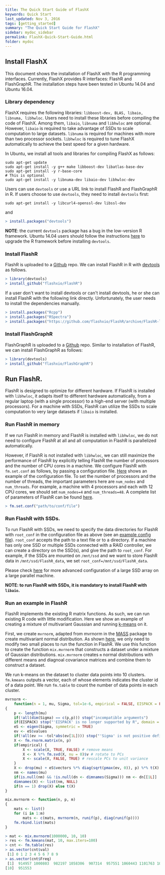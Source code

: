 ```yaml
---
title: The Quick Start Guide of FlashX
keywords: Quick Start
last_updated: Nov 3, 2016
tags: [getting_started]
summary: "The Quick Start Guide for FlashX"
sidebar: mydoc_sidebar
permalink: FlashX-Quick-Start-Guide.html
folder: mydoc
---
```


## Install FlashX

This document shows the installation of FlashX with the R programming interfaces.
Currently, FlashX provides R interfaces: FlashR and FlashGraphR.
The installation steps have been tested in Ubuntu 14.04 and Ubuntu 16.04.

### Library dependency
FlashX requires the following libraries: `libboost-dev, BLAS, libaio, libnuma, libhwloc`.
Users need to install these libraries before compiling the code of FlashX.
Among them, `libaio`, `libnuma` and `libhwloc` are optional. However, `libaio`
is required to take advantage of SSDs to scale computation to large datasets.
`libnuma` is required for machines with more than two processor sockets. `libhwloc`
is required to tune FlashX automatically to achieve the best speed for a given
hardware.

In Ubuntu, we install all tools and libraries for compiling FlashX as follows:

```shell
sudo apt-get update
sudo apt-get install -y g++ make libboost-dev libatlas-base-dev
sudo apt-get install -y r-base-core
# This is optional
sudo apt-get install -y libnuma-dev libaio-dev libhwloc-dev
```

Users can use `devtools` or use a URL link to install FlashR and FlashGraphR in R.
If users choose to use `devtools`, they need to install `devtools` first:

```shell
sudo apt-get install -y libcurl4-openssl-dev libssl-dev
```

and

```R
> install.packages("devtools")
```

**NOTE**: the current `devtools` package has a bug in the low-version R framework.
Ubuntu 14.04 users should follow the instructions
[here](https://www.digitalocean.com/community/tutorials/how-to-set-up-r-on-ubuntu-14-04)
to upgrade the R framework before installing `devtools`.

### Install FlashR
FlashR is uploaded to a [Github](https://github.com/flashxio/FlashR) repo.
We can install FlashR in R with [devtools](https://cran.r-project.org/web/packages/devtools/index.html)
as follows.

```R
> library(devtools)
> install_github("flashxio/FlashR")
```

If a user don't want to install devtools or can't install devtools, he or she
can install FlashR with the following link directly. Unfortunately, the user
needs to install the dependencies manually.

```R
> install.packages("Rcpp")
> install.packages("RSpectra")
> install.packages("https://github.com/flashxio/FlashR/archive/FlashR-latest.tar.gz", repos=NULL)
```

### Install FlashGraphR

FlashGraphR is uploaded to a [Github](https://github.com/flashxio/FlashGraphR) repo.
Similar to installation of FlashR, we can install FlashGraphR as follows:

```R
> library(devtools)
> install_github("flashxio/FlashGraphR")
```

## Run FlashR.

FlashR is designed to optimize for different hardware. If FlashR is installed
with `libhwloc`, it adapts itself to different hardware automatically, from
a regular laptop (with a single processor) to a high-end server (with multiple
processors). For a machine with
SSDs, FlashR can utilize the SSDs to scale computation to very large datasets
if `libaio` is installed.

### Run FlashR in memory
If we run FlashR in memory and FlashR is installed with `libhwloc`, we do not
need to configure FlashR at all and all computation in FlashR is parallelized
automatically.

However, if FlashR is not installed with `libhwloc`, we can still maximize
the performance of FlashR by explicitly telling FlashR the number of processors
and the number of CPU cores in a machine. We configure FlashR with
`fm.set.conf` as follows, by passing a configuration file.
[Here](https://github.com/flashxio/FlashX/blob/dev-zd/matrix/conf/run_test.txt)
shows an example of the configuration file. To set the number of processors and
the number of threads, the important parameters here are `num_nodes` and `num_threads`.
For example, a machine with 4 processors and each with 12 CPU cores, we should
set `num_nodes=4` and `num_threads=48`. A complete list of parameters of FlashR can be
found [here](https://flashxio.github.io/FlashX-doc/FlashX-conf.html).

```R
> fm.set.conf("path/to/conf/file")
```

### Run FlashR with SSDs.
To run FlashR with SSDs, we need to specify the data directories for FlashR
with `root_conf` in the configuration file as above (see an
[example config file](https://github.com/flashxio/FlashX/blob/dev-zd/matrix/conf/run_test.txt)).
`root_conf` accepts the path to
a text file or to a directory. If a machine has only one SSD or multiple SSDs
connected with a RAID controller, we can create a directory on the SSD(s),
and give the path to `root_conf`. For example, if the SSDs are mounted on
`/mnt/ssd` and we want to store FlashR data in `/mnt/ssd/FlashR_data`, we set
`root_conf=/mnt/ssd/FlashR_data`.

Please check [here](https://flashxio.github.io/FlashX-doc/FlashX-conf.html) for
more advanced configuration of a large SSD array on a large parallel machine.

**NOTE: to run FlashR with SSDs, it is mandatory to install FlashR with `libaio`.**

### Run an example in FlashR
FlashR implements the existing R matrix functions. As such, we can run existing
R code with little modification. Here we show an example of creating a mixture
of multivariant Gaussian and running
[k-means](https://github.com/flashxio/FlashX/blob/release/Rpkg/R/KMeans.R) on it.

First, we create `mvrnorm`, adapted from mvrnorm in the 
[MASS](https://cran.r-project.org/web/packages/MASS/index.html) package
to create multivariant normal distribution. As shown
[here](https://github.com/flashxio/FlashR-learn/commit/7143368ecfd8426cdb2197ffa1b2226fd435a024?diff=split),
we only need to modify two small places to run the function in FlashR.
We use this function to create the function `mix.mvrnorm` that constructs
a dataset under a mixture of Gaussian distributions. `mix.mvrnorm` creates `m`
normal distributions with different means and diagnoal covariance matrices and
combine them to construct a dataset.

We run k-means on the dataset to cluster data points into 10 clusters. `fm.kmeans`
outputs a vector, each of whose elements indicates the cluster id of a data point.
We run `fm.table` to count the number of data points in each cluster.

```R
mvrnorm <-
    function(n = 1, mu, Sigma, tol=1e-6, empirical = FALSE, EISPACK = FALSE)
{
    p <- length(mu)
    if(!all(dim(Sigma) == c(p,p))) stop("incompatible arguments")
    if(EISPACK) stop("'EISPACK' is no longer supported by R", domain = NA)
    eS <- eigen(Sigma, symmetric = TRUE)
    ev <- eS$values
    if(!all(ev >= -tol*abs(ev[1L]))) stop("'Sigma' is not positive definite")
    X <- fm.rnorm.matrix(n, p)
    if(empirical) {
        X <- scale(X, TRUE, FALSE) # remove means
        X <- X %*% fm.svd(X, nu = 0)$v # rotate to PCs
        X <- scale(X, FALSE, TRUE) # rescale PCs to unit variance
    }
    X <- drop(mu) + eS$vectors %*% diag(sqrt(pmax(ev, 0)), p) %*% t(X)
    nm <- names(mu)
    if(is.null(nm) && !is.null(dn <- dimnames(Sigma))) nm <- dn[[1L]]
    dimnames(X) <- list(nm, NULL)
    if(n == 1) drop(X) else t(X)
}

mix.mvrnorm <- function(n, p, m)
{
    mats <- list()
    for (i in 1:m)
        mats <- c(mats, mvrnorm(n, runif(p), diag(runif(p))))
    fm.rbind.list(mats)
}

> mat <- mix.mvrnorm(1000000, 10, 10)
> res <- fm.kmeans(mat, 10, max.iters=100)
> cnt <- fm.table(res)
> as.vector(cnt$val)
 [1] 0 1 2 3 4 5 6 7 8 9
> as.vector(cnt$Freq)
 [1]  914957 1000803  982197 1058306  907314  957551 1060443 1101763 1065113
[10]  951553
```
